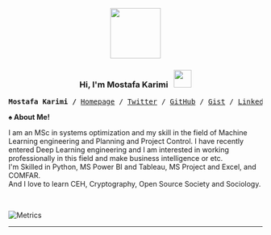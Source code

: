 <p align="center">
  <a href="https://mkarimi21.ir/">
    <img src='https://avataaars.io/?avatarStyle=Circle&topType=ShortHairShortWaved&accessoriesType=Prescription02&hairColor=Black&facialHairType=BeardLight&facialHairColor=Black&clotheType=Hoodie&clotheColor=Black&eyeType=Wink&eyebrowType=Default&mouthType=Smile&skinColor=Light' width="100" height="100">
  </a>
 
</p>
<h3 align="center">Hi, I'm Mostafa Karimi &nbsp; <img src="https://github.com/kogisin/kogisin/blob/main/gifs/hi.gif" width="35px"></h3> 

<p><pre align="center">
<strong>Mostafa Karimi /</strong> <a href="https://www.mkarimi21.ir/" target="_blank">Homepage</a> / <a href="https://twitter.com/mkarimi21" target="_blank">Twitter</a> / <a href="https://github.com/mkarimi21" target="_blank">GitHub</a> / <a href="https://gist.github.com/mkarimi21" target="_blank">Gist</a> / <a href="https://www.linkedin.com/in/mkarimi21" target="_blank">LinkedIn</a> / <a href="https://www.t.me/mkarimi21" target="_blank">Telegram</a> / <a href="mailto:mkarimi21@hotmail.com" target="_blank">Email</a></pre></p>


<b>♠️ About Me! </b>

<p class="text-justify">

  I am an MSc in systems optimization and my skill in the field of Machine Learning engineering and Planning and Project Control. I have recently entered Deep Learning engineering and I am interested in working professionally in this field and make business intelligence or etc.
  <br>
  I'm Skilled in Python, MS Power BI and Tableau, MS Project and Excel, and COMFAR.
  <br>
  And I love to learn CEH, Cryptography, Open Source Society and Sociology.
</p>
<br>


![Metrics](https://metrics.lecoq.io/mkarimi21?template=classic&languages=1&isocalendar=1&introduction=1&lines=1&projects=1&activity=1&tweets=1&stars=1&achievements=1&notable=1&isocalendar.duration=full-year&languages.limit=8&languages.sections=most-used&languages.colors=github&languages.aliases=python&languages.threshold=0%25&languages.indepth=false&languages.analysis.timeout=15&languages.categories=markup%2C%20programming&languages.recent.categories=markup%2C%20programming&languages.recent.load=300&languages.recent.days=14&introduction.title=true&stars.limit=4&projects.limit=4&projects.repositories=https%3A%2F%2Fgithub.com%2FUniversity-of-Bojnurd%2FOptimization-MSc%2C%20https%3A%2F%2Fgithub.com%2FMKarimi21%2FDataMining_Tutorial&projects.descriptions=false&activity.limit=5&activity.load=300&activity.days=14&activity.filter=all&activity.visibility=all&activity.timestamps=false&achievements.threshold=C&achievements.secrets=true&achievements.display=detailed&achievements.limit=0&notable.from=organization&notable.repositories=false&tweets.attachments=false&tweets.limit=2&tweets.user=mkarimi21&config.timezone=Asia%2FTehran&config.display=large)



-----


